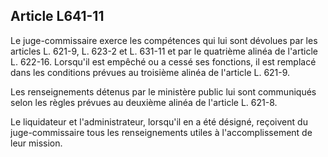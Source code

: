Article L641-11
----
Le juge-commissaire exerce les compétences qui lui sont dévolues par les
articles L. 621-9, L. 623-2 et L. 631-11 et par le quatrième alinéa de l'article
L. 622-16. Lorsqu'il est empêché ou a cessé ses fonctions, il est remplacé dans
les conditions prévues au troisième alinéa de l'article L. 621-9.

Les renseignements détenus par le ministère public lui sont communiqués selon
les règles prévues au deuxième alinéa de l'article L. 621-8.

Le liquidateur et l'administrateur, lorsqu'il en a été désigné, reçoivent du
juge-commissaire tous les renseignements utiles à l'accomplissement de leur
mission.
